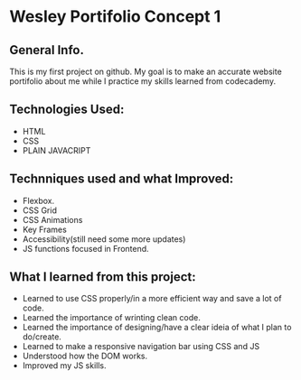 # Wesley Portifolio Concept 1

## General Info.
This is my first project on github.
My goal is to make an accurate website portifolio about me while I practice my skills learned from codecademy.

## Technologies Used:

* HTML
* CSS
* PLAIN JAVACRIPT 

## Technniques used and what Improved:

* Flexbox.
* CSS Grid
* CSS Animations
* Key Frames
* Accessibility(still need some more updates)
* JS functions focused in Frontend.

## What I learned from this project:

* Learned to use CSS properly/in a more efficient way and save a lot of code.
* Learned the importance of wrinting clean code.
* Learned the importance of designing/have a clear ideia of what I plan to do/create.
* Learned to make a responsive navigation bar using CSS and JS
* Understood how the DOM works.
* Improved my JS skills.
